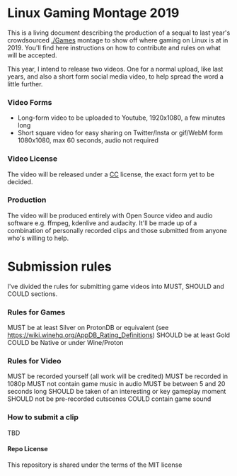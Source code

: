 # Linux Gaming Montage 2019
This is a living document describing the production of a sequal to last year's crowdsourced [./Games](https://youtu.be/3U8bLArlRXw) montage to show off where gaming on Linux is at in 2019. You'll find here instructions on how to contribute and rules on what will be accepted.

This year, I intend to release two videos. One for a normal upload, like last years, and also a short form social media video, to help spread the word a little further.

### Video Forms
* Long-form video to be uploaded to Youtube, 1920x1080, a few minutes long
* Short square video for easy sharing on Twitter/Insta or gif/WebM form 1080x1080, max 60 seconds, audio not required

### Video License
The video will be released under a [CC](https://creativecommons.org/licenses/) license, the exact form yet to be decided.

### Production
The video will be produced entirely with Open Source video and audio software e.g. ffmpeg, kdenlive and audacity. It'll be made up of a combination of personally recorded clips and those submitted from anyone who's willing to help.

# Submission rules 
I've divided the rules for submitting game videos into MUST, SHOULD and COULD sections.

### Rules for Games
MUST be at least Silver on ProtonDB or equivalent (see https://wiki.winehq.org/AppDB_Rating_Definitions)
SHOULD be at least Gold
COULD be Native or under Wine/Proton

### Rules for Video
MUST be recorded yourself (all work will be credited) 
MUST be recorded in 1080p
MUST not contain game music in audio
MUST be between 5 and 20 seconds long
SHOULD be taken of an interesting or key gameplay moment
SHOULD not be pre-recorded cutscenes
COULD contain game sound

### How to submit a clip
TBD

#### Repo License
This repository is shared under the terms of the MIT license
